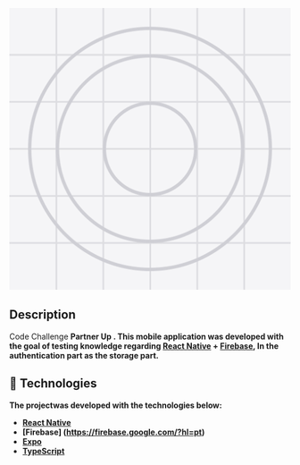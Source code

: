 <p align="center">
  <img src= "/assets/icon.png"
  width="700" heigth="700"><br>
</p>


## Description

Code Challenge <b> Partner Up <b>. This mobile application was developed with the goal of testing knowledge regarding [React Native](https://reactnative.dev/) + 
[Firebase](https://firebase.google.com/?hl=pt), In the authentication part as the storage part.

## 🚀 Technologies

The projectwas developed with the technologies below:

- [React Native](https://facebook.github.io/react-native/)
- [Firebase] (https://firebase.google.com/?hl=pt)
- [Expo](https://expo.io/)
- [TypeScript](https://www.typescriptlang.org/)


